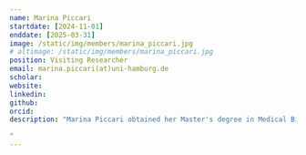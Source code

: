 ```yaml
---
name: Marina Piccari
startdate: [2024-11-01]
enddate: [2025-03-31]
image: /static/img/members/marina_piccari.jpg
# altimage: /static/img/members/marina_piccari.jpg
position: Visiting Researcher
email: marina.piccari(at)uni-hamburg.de
scholar:
website:
linkedin:
github:
orcid:
description: "Marina Piccari obtained her Master's degree in Medical Bioinformatics from the University of Verona, Italy. Since November 2024, she has been a research associate at the Institute for Computational Biology at the University of Hamburg, Germany, working under the supervision of Dr. Khalique Newaz on the detection of homologous exon-exon interactions.

"
---
```

